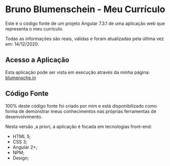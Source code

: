 # Bruno Blumenschein - Meu Currículo

Este é o código fonte de um projeto Angular 7.3.1 de uma aplicação web que representa o meu currículo. 

Todas as informações são reais, válidas e foram atualizadas pela última vez em: 14/12/2020.
## Acesso a Aplicação

Esta aplicação pode ser vista em execução através da minha página: [blumensche.in](https://blumensche.in)
## Código Fonte

100% deste código fonte foi criado por mim e está disponibilizado como forma de demonstrar meus conhecimentos nas próprias ferramentas de desenvolvimento.

Nesta versão ,a priori, a aplicação é focada em tecnologias front-end:

* HTML 5;
* CSS 3;
* Angular 2+;
* NPM;
* Design;
